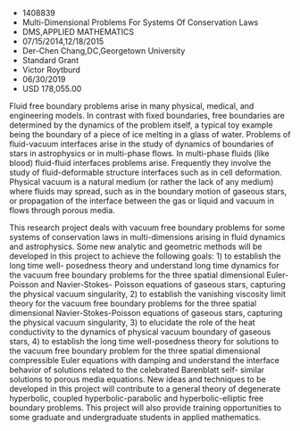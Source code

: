 
* 1408839
* Multi-Dimensional Problems For Systems Of Conservation Laws
* DMS,APPLIED MATHEMATICS
* 07/15/2014,12/18/2015
* Der-Chen Chang,DC,Georgetown University
* Standard Grant
* Victor Roytburd
* 06/30/2019
* USD 178,055.00

Fluid free boundary problems arise in many physical, medical, and engineering
models. In contrast with fixed boundaries, free boundaries are determined by the
dynamics of the problem itself, a typical toy example being the boundary of a
piece of ice melting in a glass of water. Problems of fluid-vacuum interfaces
arise in the study of dynamics of boundaries of stars in astrophysics or in
multi-phase flows. In multi-phase fluids (like blood) fluid-fluid interfaces
problems arise. Frequently they involve the study of fluid-deformable structure
interfaces such as in cell deformation. Physical vacuum is a natural medium (or
rather the lack of any medium) where fluids may spread, such as in the boundary
motion of gaseous stars, or propagation of the interface between the gas or
liquid and vacuum in flows through porous media.

This research project deals with vacuum free boundary problems for some systems
of conservation laws in multi-dimensions arising in fluid dynamics and
astrophysics. Some new analytic and geometric methods will be developed in this
project to achieve the following goals: 1) to establish the long time well-
posedness theory and understand long time dynamics for the vacuum free boundary
problems for the three spatial dimensional Euler-Poisson and Navier-Stokes-
Poisson equations of gaseous stars, capturing the physical vacuum singularity,
2) to establish the vanishing viscosity limit theory for the vacuum free
boundary problems for the three spatial dimensional Navier-Stokes-Poisson
equations of gaseous stars, capturing the physical vacuum singularity, 3) to
elucidate the role of the heat conductivity to the dynamics of physical vacuum
boundary of gaseous stars, 4) to establish the long time well-posedness theory
for solutions to the vacuum free boundary problem for the three spatial
dimensional compressible Euler equations with damping and understand the
interface behavior of solutions related to the celebrated Barenblatt self-
similar solutions to porous media equations. New ideas and techniques to be
developed in this project will contribute to a general theory of degenerate
hyperbolic, coupled hyperbolic-parabolic and hyperbolic-elliptic free boundary
problems. This project will also provide training opportunities to some graduate
and undergraduate students in applied mathematics.
